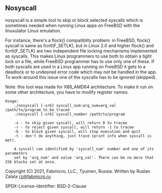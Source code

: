 ## Nosyscall 

nosyscall is a simple tool to skip or block selected syscalls which is sometimes
needed when running Linux apps on FreeBSD with the linuxulator Linux emulation.

For instance, there's a flock() compatiblity problem: in FreeBSD, flock() syscall
is same as fcntl(F_SETLK), but in Linux 2.0 and higher flock() and fcntl(F_SETLK)
are two independent file locking mechanisms implemented as syscalls. 
This makes Linux programmers to use both to obtain a tight lock on a file, while 
FreeBSD programmer has to use only one of these. If both syscalls are used in a 
Linux app running on FreeBSD it gets to a deadlock or to undesired error code which 
may not be handled in the app. To work-around this issue one of the syscalls has to 
be ignored (skipped).

Note: this tool was made for X86_AMD64 architecture. To make it run on some other 
architecture, you have to modify register names.

```
Usage:
	./nosyscall [-srb] syscall_num:arg_num=arg_val /path/to/program_to_be_traced
	./nosyscall [-srb] syscall_number /path/to/program

	-s - to skip given syscall, will return 0 to tracee
	-r - to reject given syscall, will return -1 to tracee
	-b - to block given syscall, will stop execution and quit
	-t - don't do anything, just trace (print info when syscall is met).

	A syscall can identified by 'syscall_num' number and one of its parameters
	set by 'arg_num' and value 'arg_val'. There can be no more that 256 blocks set at once.
```

Copyright (C) 2021, Fabmicro, LLC., Tyumen, Russia. Written by Ruslan Zalata <rz@fabmicro.ru>

SPDX-License-Identifier: BSD-2-Clause

